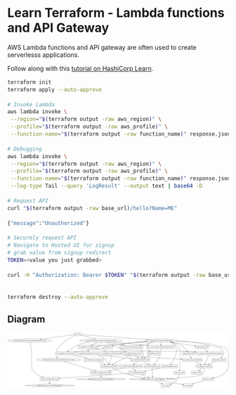 # Learn Terraform - Lambda functions and API Gateway

AWS Lambda functions and API gateway are often used to create serverlesss
applications.

Follow along with this [tutorial on HashiCorp
Learn](https://learn.hashicorp.com/tutorials/terraform/lambda-api-gateway?in=terraform/aws).

```bash
terraform init
terraform apply --auto-approve

# Invoke Lambda
aws lambda invoke \
 --region="$(terraform output -raw aws_region)" \
 --profile="$(terraform output -raw aws_profile)" \
 --function-name="$(terraform output -raw function_name)" response.json

# Debugging
aws lambda invoke \
 --region="$(terraform output -raw aws_region)" \
 --profile="$(terraform output -raw aws_profile)" \
 --function-name="$(terraform output -raw function_name)" response.json \
 --log-type Tail --query 'LogResult' --output text | base64 -D

# Request API
curl "$(terraform output -raw base_url)/hello?Name=ME"

{"message":"Unauthorized"}

# Securely request API
# Navigate to Hosted UI for signup
# grab value from signup redirect
TOKEN=<value you just grabbed>

curl -H "Authorization: Bearer $TOKEN" "$(terraform output -raw base_url)/hello?Name=ME"


terraform destroy --auto-approve
```

## Diagram

![architecture diagram](graph.svg)
